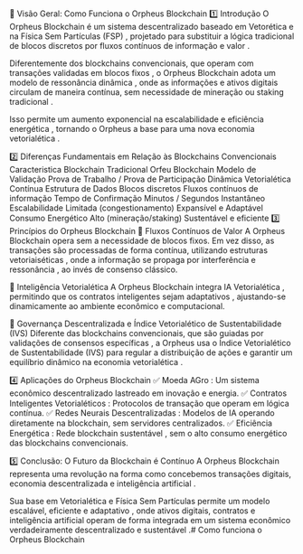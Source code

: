 📌 Visão Geral: Como Funciona o Orpheus Blockchain
1️⃣ Introdução
O Orpheus Blockchain é um sistema descentralizado baseado em Vetorética e na Física Sem Partículas (FSP) , projetado para substituir a lógica tradicional de blocos discretos por fluxos contínuos de informação e valor .

Diferentemente dos blockchains convencionais, que operam com transações validadas em blocos fixos , o Orpheus Blockchain adota um modelo de ressonância dinâmica , onde as informações e ativos digitais circulam de maneira contínua, sem necessidade de mineração ou staking tradicional .

Isso permite um aumento exponencial na escalabilidade e eficiência energética , tornando o Orpheus a base para uma nova economia vetorialética .

2️⃣ Diferenças Fundamentais em Relação às Blockchains Convencionais
Caracteristica	Blockchain Tradicional	Orfeu Blockchain
Modelo de Validação	Prova de Trabalho / Prova de Participação	Dinâmica Vetorialética Contínua
Estrutura de Dados	Blocos discretos	Fluxos contínuos de informação
Tempo de Confirmação	Minutos / Segundos	Instantâneo
Escalabilidade	Limitada (congestionamento)	Expansível e Adaptável
Consumo Energético	Alto (mineração/staking)	Sustentável e eficiente
3️⃣ Princípios do Orpheus Blockchain
🔹 Fluxos Contínuos de Valor
A Orpheus Blockchain opera sem a necessidade de blocos fixos. Em vez disso, as transações são processadas de forma contínua, utilizando estruturas vetoriaiséticas , onde a informação se propaga por interferência e ressonância , ao invés de consenso clássico.

🔹 Inteligência Vetorialética
A Orpheus Blockchain integra IA Vetorialética , permitindo que os contratos inteligentes sejam adaptativos , ajustando-se dinamicamente ao ambiente econômico e computacional.

🔹 Governança Descentralizada e Índice Vetorialético de Sustentabilidade (IVS)
Diferente das blockchains convencionais, que são guiadas por validações de consensos específicas , a Orpheus usa o Índice Vetorialético de Sustentabilidade (IVS) para regular a distribuição de ações e garantir um equilíbrio dinâmico na economia vetorialética .

4️⃣ Aplicações do Orpheus Blockchain
✅ Moeda AGro : Um sistema econômico descentralizado lastreado em inovação e energia.
✅ Contratos Inteligentes Vetorialéticos : Protocolos de transação que operam em lógica contínua.
✅ Redes Neurais Descentralizadas : Modelos de IA operando diretamente na blockchain, sem servidores centralizados.
✅ Eficiência Energética : Rede blockchain sustentável , sem o alto consumo energético das blockchains convencionais.

5️⃣ Conclusão: O Futuro da Blockchain é Contínuo
A Orpheus Blockchain representa uma revolução na forma como concebemos transações digitais, economia descentralizada e inteligência artificial .

Sua base em Vetorialética e Física Sem Partículas permite um modelo escalável, eficiente e adaptativo , onde ativos digitais, contratos e inteligência artificial operam de forma integrada em um sistema econômico verdadeiramente descentralizado e sustentável .# Como funciona o Orpheus Blockchain
